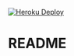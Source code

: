 [![Heroku Deploy](https://www.herokucdn.com/deploy/button.png)](https://heroku.com/deploy?template=https://github.com/fukmaru/wiki)

# README

